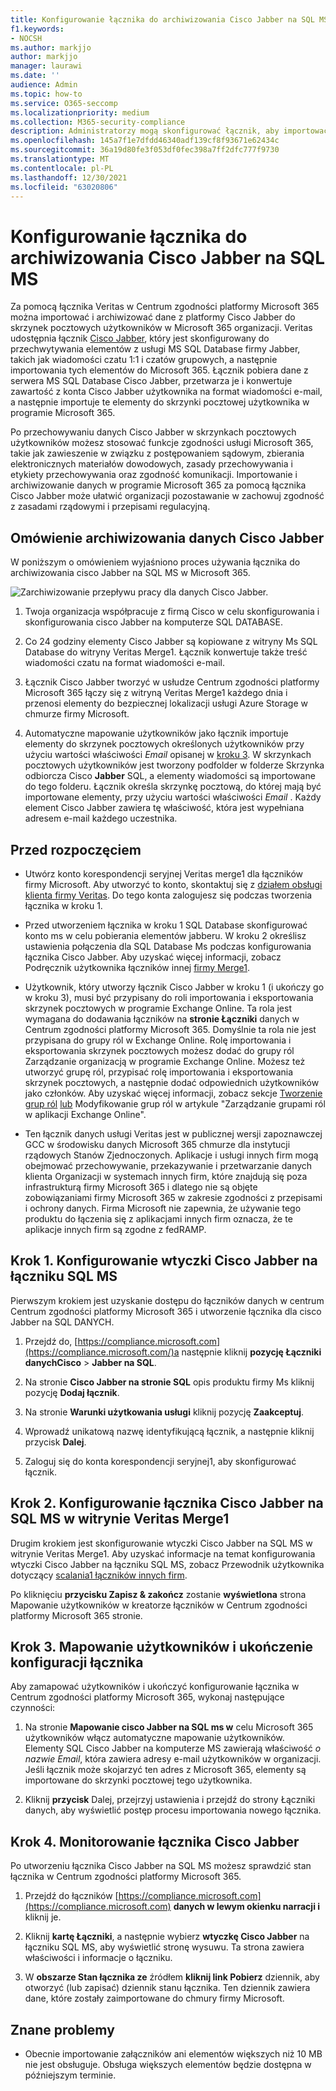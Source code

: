 ```yaml
---
title: Konfigurowanie łącznika do archiwizowania Cisco Jabber na SQL MS w Microsoft 365
f1.keywords:
- NOCSH
ms.author: markjjo
author: markjjo
manager: laurawi
ms.date: ''
audience: Admin
ms.topic: how-to
ms.service: O365-seccomp
ms.localizationpriority: medium
ms.collection: M365-security-compliance
description: Administratorzy mogą skonfigurować łącznik, aby importować i archiwizować wtyczkę Cisco Jabber na SQL z veritas w Microsoft 365. Ten łącznik umożliwia archiwizowanie danych ze źródeł danych innych firm w Microsoft 365. Po zarchiwizować te dane możesz zarządzać danymi innych firm za pomocą funkcji zgodności, takich jak archiwizacja ze względu na przepisy prawne, wyszukiwanie zawartości i zasady przechowywania.
ms.openlocfilehash: 145a7f1e7dfdd46340adf139cf8f93671e62434c
ms.sourcegitcommit: 36a19d80fe3f053df0fec398a7ff2dfc777f9730
ms.translationtype: MT
ms.contentlocale: pl-PL
ms.lasthandoff: 12/30/2021
ms.locfileid: "63020806"
---
```

# <a name="set-up-a-connector-to-archive-cisco-jabber-on-ms-sql-data"></a>Konfigurowanie łącznika do archiwizowania Cisco Jabber na SQL MS

Za pomocą łącznika Veritas w Centrum zgodności platformy Microsoft 365 można importować i archiwizować dane z platformy Cisco Jabber do skrzynek pocztowych użytkowników w Microsoft 365 organizacji. Veritas udostępnia łącznik [Cisco Jabber](https://globanet.com/jabber/), który jest skonfigurowany do przechwytywania elementów z usługi MS SQL Database firmy Jabber, takich jak wiadomości czatu 1:1 i czatów grupowych, a następnie importowania tych elementów do Microsoft 365. Łącznik pobiera dane z serwera MS SQL Database Cisco Jabber, przetwarza je i konwertuje zawartość z konta Cisco Jabber użytkownika na format wiadomości e-mail, a następnie importuje te elementy do skrzynki pocztowej użytkownika w programie Microsoft 365.

Po przechowywaniu danych Cisco Jabber w skrzynkach pocztowych użytkowników możesz stosować funkcje zgodności usługi Microsoft 365, takie jak zawieszenie w związku z postępowaniem sądowym, zbierania elektronicznych materiałów dowodowych, zasady przechowywania i etykiety przechowywania oraz zgodność komunikacji. Importowanie i archiwizowanie danych w programie Microsoft 365 za pomocą łącznika Cisco Jabber może ułatwić organizacji pozostawanie w zachowuj zgodność z zasadami rządowymi i przepisami regulacyjną.

## <a name="overview-of-archiving-cisco-jabber-data"></a>Omówienie archiwizowania danych Cisco Jabber

W poniższym o omówieniem wyjaśniono proces używania łącznika do archiwizowania cisco Jabber na SQL MS w Microsoft 365.

![Zarchiwizowanie przepływu pracy dla danych Cisco Jabber.](../media/CiscoJabberonMSSQLConnectorWorkflow.png)

1. Twoja organizacja współpracuje z firmą Cisco w celu skonfigurowania i skonfigurowania cisco Jabber na komputerze SQL DATABASE.

2. Co 24 godziny elementy Cisco Jabber są kopiowane z witryny Ms SQL Database do witryny Veritas Merge1. Łącznik konwertuje także treść wiadomości czatu na format wiadomości e-mail.

3. Łącznik Cisco Jabber tworzyć w usłudze Centrum zgodności platformy Microsoft 365 łączy się z witryną Veritas Merge1 każdego dnia i przenosi elementy do bezpiecznej lokalizacji usługi Azure Storage w chmurze firmy Microsoft.

4. Automatyczne mapowanie użytkowników jako łącznik importuje elementy do skrzynek pocztowych określonych użytkowników przy użyciu wartości właściwości *Email* opisanej w [kroku 3](#step-3-map-users-and-complete-the-connector-setup). W skrzynkach pocztowych użytkowników jest tworzony podfolder w folderze Skrzynka odbiorcza Cisco **Jabber** SQL, a elementy wiadomości są importowane do tego folderu. Łącznik określa skrzynkę pocztową, do której mają być importowane elementy, przy użyciu wartości właściwości *Email* . Każdy element Cisco Jabber zawiera tę właściwość, która jest wypełniana adresem e-mail każdego uczestnika.

## <a name="before-you-begin"></a>Przed rozpoczęciem

- Utwórz konto korespondencji seryjnej Veritas merge1 dla łączników firmy Microsoft. Aby utworzyć to konto, skontaktuj się z [działem obsługi klienta firmy Veritas](https://www.veritas.com/content/support/). Do tego konta zalogujesz się podczas tworzenia łącznika w kroku 1.

- Przed utworzeniem łącznika w kroku 1 SQL Database skonfigurować konto ms w celu pobierania elementów jabberu. W kroku 2 określisz ustawienia połączenia dla SQL Database Ms podczas konfigurowania łącznika Cisco Jabber. Aby uzyskać więcej informacji, zobacz Podręcznik użytkownika łączników innej [firmy Merge1](https://docs.ms.merge1.globanetportal.com/Merge1%20Third-Party%20Connectors%20Cisco%20Jabber%20on%20MS%20SQL%20User%20Guide%20.pdf).

- Użytkownik, który utworzy łącznik Cisco Jabber w kroku 1 (i ukończy go w kroku 3), musi być przypisany do roli importowania i eksportowania skrzynek pocztowych w programie Exchange Online. Ta rola jest wymagana do dodawania łączników na **stronie Łączniki** danych w Centrum zgodności platformy Microsoft 365. Domyślnie ta rola nie jest przypisana do grupy ról w Exchange Online. Rolę importowania i eksportowania skrzynek pocztowych możesz dodać do grupy ról Zarządzanie organizacją w programie Exchange Online. Możesz też utworzyć grupę ról, przypisać rolę importowania i eksportowania skrzynek pocztowych, a następnie dodać odpowiednich użytkowników jako członków. Aby uzyskać więcej informacji, zobacz sekcje [Tworzenie grup ról](/Exchange/permissions-exo/role-groups#create-role-groups) [lub](/Exchange/permissions-exo/role-groups#modify-role-groups) Modyfikowanie grup ról w artykule "Zarządzanie grupami ról w aplikacji Exchange Online".

- Ten łącznik danych usługi Veritas jest w publicznej wersji zapoznawczej GCC w środowisku danych Microsoft 365 chmurze dla instytucji rządowych Stanów Zjednoczonych. Aplikacje i usługi innych firm mogą obejmować przechowywanie, przekazywanie i przetwarzanie danych klienta Organizacji w systemach innych firm, które znajdują się poza infrastrukturą firmy Microsoft 365 i dlatego nie są objęte zobowiązaniami firmy Microsoft 365 w zakresie zgodności z przepisami i ochrony danych. Firma Microsoft nie zapewnia, że używanie tego produktu do łączenia się z aplikacjami innych firm oznacza, że te aplikacje innych firm są zgodne z fedRAMP.

## <a name="step-1-set-up-the-cisco-jabber-on-ms-sql-connector"></a>Krok 1. Konfigurowanie wtyczki Cisco Jabber na łączniku SQL MS

Pierwszym krokiem jest uzyskanie dostępu do łączników danych w centrum Centrum zgodności platformy Microsoft 365 i utworzenie łącznika dla cisco Jabber na SQL DANYCH.

1. Przejdź do, [https://compliance.microsoft.com](https://compliance.microsoft.com/)a następnie kliknij **pozycję Łączniki danychCisco** >  **Jabber na SQL**.

2. Na stronie **Cisco Jabber na stronie SQL** opis produktu firmy Ms kliknij pozycję **Dodaj łącznik**.

3. Na stronie **Warunki użytkowania usługi** kliknij pozycję **Zaakceptuj**.

4. Wprowadź unikatową nazwę identyfikującą łącznik, a następnie kliknij przycisk **Dalej**.

5. Zaloguj się do konta korespondencji seryjnej1, aby skonfigurować łącznik.

## <a name="step-2-configure-the-cisco-jabber-on-ms-sql-connector-on-the-veritas-merge1-site"></a>Krok 2. Konfigurowanie łącznika Cisco Jabber na SQL MS w witrynie Veritas Merge1

Drugim krokiem jest skonfigurowanie wtyczki Cisco Jabber na SQL MS w witrynie Veritas Merge1. Aby uzyskać informacje na temat konfigurowania wtyczki Cisco Jabber na łączniku SQL MS, zobacz Przewodnik użytkownika dotyczący [scalania1 łączników innych firm](https://docs.ms.merge1.globanetportal.com/Merge1%20Third-Party%20Connectors%20Cisco%20Jabber%20on%20MS%20SQL%20User%20Guide%20.pdf).

Po kliknięciu **przycisku Zapisz & zakończ** zostanie **wyświetlona** strona Mapowanie użytkowników w kreatorze łączników w Centrum zgodności platformy Microsoft 365 stronie.

## <a name="step-3-map-users-and-complete-the-connector-setup"></a>Krok 3. Mapowanie użytkowników i ukończenie konfiguracji łącznika

Aby zamapować użytkowników i ukończyć konfigurowanie łącznika w Centrum zgodności platformy Microsoft 365, wykonaj następujące czynności:

1. Na stronie **Mapowanie cisco Jabber na SQL ms w** celu Microsoft 365 użytkowników włącz automatyczne mapowanie użytkowników. Elementy SQL Cisco Jabber na komputerze MS zawierają właściwość *o nazwie Email*, która zawiera adresy e-mail użytkowników w organizacji. Jeśli łącznik może skojarzyć ten adres z Microsoft 365, elementy są importowane do skrzynki pocztowej tego użytkownika.

2. Kliknij **przycisk** Dalej, przejrzyj ustawienia i przejdź do strony Łączniki danych, aby wyświetlić postęp procesu importowania nowego łącznika.

## <a name="step-4-monitor-the-cisco-jabber-connector"></a>Krok 4. Monitorowanie łącznika Cisco Jabber

Po utworzeniu łącznika Cisco Jabber na SQL MS możesz sprawdzić stan łącznika w Centrum zgodności platformy Microsoft 365.

1. Przejdź do łączników [https://compliance.microsoft.com](https://compliance.microsoft.com) **danych w lewym okienku narracji i** kliknij je.

2. Kliknij **kartę Łączniki**, a następnie wybierz **wtyczkę Cisco Jabber** na łączniku SQL MS, aby wyświetlić stronę wysuwu. Ta strona zawiera właściwości i informacje o łączniku.

3. W **obszarze Stan łącznika ze** źródłem **kliknij link Pobierz** dziennik, aby otworzyć (lub zapisać) dziennik stanu łącznika. Ten dziennik zawiera dane, które zostały zaimportowane do chmury firmy Microsoft.

## <a name="known-issues"></a>Znane problemy

- Obecnie importowanie załączników ani elementów większych niż 10 MB nie jest obsługuje. Obsługa większych elementów będzie dostępna w późniejszym terminie.
